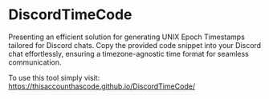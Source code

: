 # DiscordTimeCode
Presenting an efficient solution for generating UNIX Epoch Timestamps tailored for Discord chats. Copy the provided code snippet into your Discord chat effortlessly, ensuring a timezone-agnostic time format for seamless communication.

To use this tool simply visit: https://thisaccounthascode.github.io/DiscordTimeCode/
